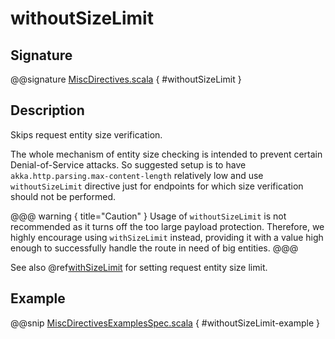 # withoutSizeLimit

## Signature

@@signature [MiscDirectives.scala]($akka-http$/akka-http/src/main/scala/akka/http/scaladsl/server/directives/MiscDirectives.scala) { #withoutSizeLimit }

## Description

Skips request entity size verification.

The whole mechanism of entity size checking is intended to prevent certain Denial-of-Service attacks.
So suggested setup is to have `akka.http.parsing.max-content-length` relatively low and use `withoutSizeLimit`
directive just for endpoints for which size verification should not be performed.

@@@ warning { title="Caution" }
Usage of `withoutSizeLimit` is not recommended as it turns off the too large payload protection. Therefore, we highly 
encourage using `withSizeLimit` instead, providing it with a value high enough to successfully handle the 
route in need of big entities.
@@@

See also @ref[withSizeLimit](withSizeLimit.md) for setting request entity size limit.

## Example

@@snip [MiscDirectivesExamplesSpec.scala]($test$/scala/docs/http/scaladsl/server/directives/MiscDirectivesExamplesSpec.scala) { #withoutSizeLimit-example }